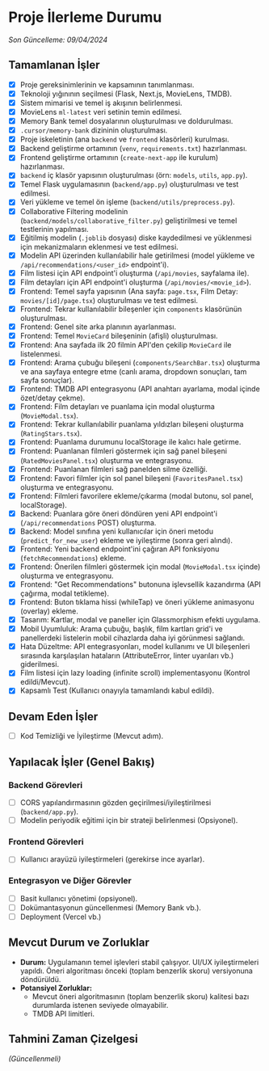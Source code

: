 # Proje İlerleme Durumu

*Son Güncelleme: 09/04/2024*

## Tamamlanan İşler
-   [X] Proje gereksinimlerinin ve kapsamının tanımlanması.
-   [X] Teknoloji yığınının seçilmesi (Flask, Next.js, MovieLens, TMDB).
-   [X] Sistem mimarisi ve temel iş akışının belirlenmesi.
-   [X] MovieLens `ml-latest` veri setinin temin edilmesi.
-   [X] Memory Bank temel dosyalarının oluşturulması ve doldurulması.
-   [X] `.cursor/memory-bank` dizininin oluşturulması.
-   [X] Proje iskeletinin (ana `backend` ve `frontend` klasörleri) kurulması.
-   [X] Backend geliştirme ortamının (`venv`, `requirements.txt`) hazırlanması.
-   [X] Frontend geliştirme ortamının (`create-next-app` ile kurulum) hazırlanması.
-   [X] `backend` iç klasör yapısının oluşturulması (örn: `models`, `utils`, `app.py`).
-   [X] Temel Flask uygulamasının (`backend/app.py`) oluşturulması ve test edilmesi.
-   [X] Veri yükleme ve temel ön işleme (`backend/utils/preprocess.py`).
-   [X] Collaborative Filtering modelinin (`backend/models/collaborative_filter.py`) geliştirilmesi ve temel testlerinin yapılması.
-   [X] Eğitilmiş modelin (`.joblib` dosyası) diske kaydedilmesi ve yüklenmesi için mekanizmaların eklenmesi ve test edilmesi.
-   [X] Modelin API üzerinden kullanılabilir hale getirilmesi (model yükleme ve `/api/recommendations/<user_id>` endpoint'i).
-   [X] Film listesi için API endpoint'i oluşturma (`/api/movies`, sayfalama ile).
-   [X] Film detayları için API endpoint'i oluşturma (`/api/movies/<movie_id>`).
-   [X] Frontend: Temel sayfa yapısının (Ana sayfa: `page.tsx`, Film Detay: `movies/[id]/page.tsx`) oluşturulması ve test edilmesi.
-   [X] Frontend: Tekrar kullanılabilir bileşenler için `components` klasörünün oluşturulması.
-   [X] Frontend: Genel site arka planının ayarlanması.
-   [X] Frontend: Temel `MovieCard` bileşeninin (afişli) oluşturulması.
-   [X] Frontend: Ana sayfada ilk 20 filmin API'den çekilip `MovieCard` ile listelenmesi.
-   [X] Frontend: Arama çubuğu bileşeni (`components/SearchBar.tsx`) oluşturma ve ana sayfaya entegre etme (canlı arama, dropdown sonuçları, tam sayfa sonuçlar).
-   [X] Frontend: TMDB API entegrasyonu (API anahtarı ayarlama, modal içinde özet/detay çekme).
-   [X] Frontend: Film detayları ve puanlama için modal oluşturma (`MovieModal.tsx`).
-   [X] Frontend: Tekrar kullanılabilir puanlama yıldızları bileşeni oluşturma (`RatingStars.tsx`).
-   [X] Frontend: Puanlama durumunu localStorage ile kalıcı hale getirme.
-   [X] Frontend: Puanlanan filmleri göstermek için sağ panel bileşeni (`RatedMoviesPanel.tsx`) oluşturma ve entegrasyonu.
-   [X] Frontend: Puanlanan filmleri sağ panelden silme özelliği.
-   [X] Frontend: Favori filmler için sol panel bileşeni (`FavoritesPanel.tsx`) oluşturma ve entegrasyonu.
-   [X] Frontend: Filmleri favorilere ekleme/çıkarma (modal butonu, sol panel, localStorage).
-   [X] Backend: Puanlara göre öneri döndüren yeni API endpoint'i (`/api/recommendations` POST) oluşturma.
-   [X] Backend: Model sınıfına yeni kullanıcılar için öneri metodu (`predict_for_new_user`) ekleme ve iyileştirme (sonra geri alındı).
-   [X] Frontend: Yeni backend endpoint'ini çağıran API fonksiyonu (`fetchRecommendations`) ekleme.
-   [X] Frontend: Önerilen filmleri göstermek için modal (`MovieModal.tsx` içinde) oluşturma ve entegrasyonu.
-   [X] Frontend: "Get Recommendations" butonuna işlevsellik kazandırma (API çağırma, modal tetikleme).
-   [X] Frontend: Buton tıklama hissi (whileTap) ve öneri yükleme animasyonu (overlay) ekleme.
-   [X] Tasarım: Kartlar, modal ve paneller için Glassmorphism efekti uygulama.
-   [X] Mobil Uyumluluk: Arama çubuğu, başlık, film kartları grid'i ve panellerdeki listelerin mobil cihazlarda daha iyi görünmesi sağlandı.
-   [X] Hata Düzeltme: API entegrasyonları, model kullanımı ve UI bileşenleri sırasında karşılaşılan hataların (AttributeError, linter uyarıları vb.) giderilmesi.
-   [X] Film listesi için lazy loading (infinite scroll) implementasyonu (Kontrol edildi/Mevcut).
-   [X] Kapsamlı Test (Kullanıcı onayıyla tamamlandı kabul edildi).

## Devam Eden İşler
-   [ ] Kod Temizliği ve İyileştirme (Mevcut adım).

## Yapılacak İşler (Genel Bakış)

### Backend Görevleri
-   [ ] CORS yapılandırmasının gözden geçirilmesi/iyileştirilmesi (`backend/app.py`).
-   [ ] Modelin periyodik eğitimi için bir strateji belirlenmesi (Opsiyonel).

### Frontend Görevleri
-   [ ] Kullanıcı arayüzü iyileştirmeleri (gerekirse ince ayarlar).

### Entegrasyon ve Diğer Görevler
-   [ ] Basit kullanıcı yönetimi (opsiyonel).
-   [ ] Dokümantasyonun güncellenmesi (Memory Bank vb.).
-   [ ] Deployment (Vercel vb.)

## Mevcut Durum ve Zorluklar
-   **Durum:** Uygulamanın temel işlevleri stabil çalışıyor. UI/UX iyileştirmeleri yapıldı. Öneri algoritması önceki (toplam benzerlik skoru) versiyonuna döndürüldü.
-   **Potansiyel Zorluklar:**
    -   Mevcut öneri algoritmasının (toplam benzerlik skoru) kalitesi bazı durumlarda istenen seviyede olmayabilir.
    -   TMDB API limitleri.

## Tahmini Zaman Çizelgesi
*(Güncellenmeli)* 